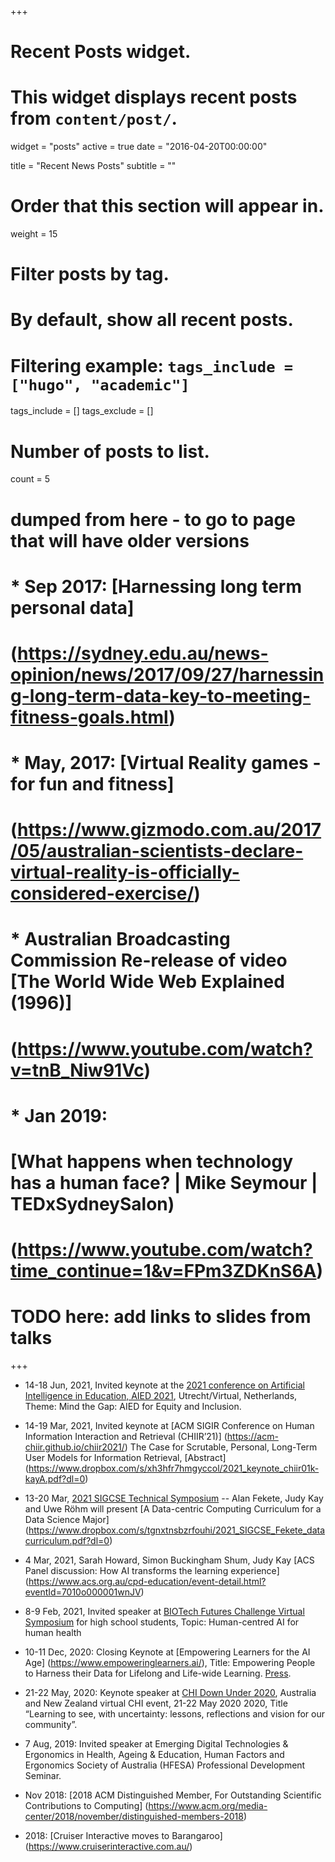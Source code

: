 +++
# Recent Posts widget.
# This widget displays recent posts from `content/post/`.
widget = "posts"
active = true
date = "2016-04-20T00:00:00"

title = "Recent News Posts"
subtitle = ""

# Order that this section will appear in.
weight = 15

# Filter posts by tag.
#  By default, show all recent posts.
#  Filtering example: `tags_include = ["hugo", "academic"]`
tags_include = []
tags_exclude = []

# Number of posts to list.
count = 5

# dumped from here - to go to page that will have older versions
#  * Sep 2017: [Harnessing long term personal data] 
#  (https://sydney.edu.au/news-opinion/news/2017/09/27/harnessing-long-term-data-key-to-meeting-fitness-goals.html)
#  
#  * May, 2017: [Virtual Reality games - for fun and fitness]
#  (https://www.gizmodo.com.au/2017/05/australian-scientists-declare-virtual-reality-is-officially-considered-exercise/)
#  
#  * Australian Broadcasting Commission Re-release of video [The World Wide Web Explained (1996)]
#  (https://www.youtube.com/watch?v=tnB_Niw91Vc)
#   * Jan 2019: 
#   [What happens when technology has a human face? | Mike Seymour | TEDxSydneySalon)
#   (https://www.youtube.com/watch?time_continue=1&v=FPm3ZDKnS6A)

# TODO here: add links to slides from talks

+++

* 14-18 Jun, 2021, Invited keynote at the [2021 conference on Artificial Intelligence in Education, AIED 2021](https://aied2021.science.uu.nl/), Utrecht/Virtual, Netherlands,
Theme: Mind the Gap: AIED for Equity and Inclusion.


* 14-19 Mar, 2021, Invited keynote at [ACM SIGIR Conference on Human Information Interaction and Retrieval (CHIIR’21)]
(https://acm-chiir.github.io/chiir2021/)
The Case for Scrutable, Personal, Long-Term User Models for Information Retrieval, [Abstract]
(https://www.dropbox.com/s/xh3hfr7hmgyccol/2021_keynote_chiir01k-kayA.pdf?dl=0)

* 13-20 Mar, [2021 SIGCSE Technical Symposium](https://sigcse2021.sigcse.org/) 
-- Alan Fekete, Judy Kay and Uwe Röhm will present
[A Data-centric Computing Curriculum for a Data Science Major]
(https://www.dropbox.com/s/tgnxtnsbzrfouhi/2021_SIGCSE_Fekete_datacurriculum.pdf?dl=0)

* 4 Mar, 2021, Sarah Howard, Simon Buckingham Shum, Judy Kay [ACS Panel discussion: How AI transforms the learning experience]
(https://www.acs.org.au/cpd-education/event-detail.html?eventId=7010o000001wnJV)

* 8-9 Feb, 2021, Invited speaker at [BIOTech Futures Challenge Virtual Symposium](https://biotechfutures.org/) for high school students, Topic: Human-centred AI for human health

* 10-11 Dec, 2020: Closing Keynote at [Empowering Learners for the AI Age]
(https://www.empoweringlearners.ai/), Title: Empowering People to Harness their Data for Lifelong and Life-wide Learning.
[Press](https://www.smh.com.au/national/empowering-learners-for-the-age-of-artificial-intelligence-20201210-p56mc3.html).

* 21-22 May, 2020: Keynote speaker at [CHI Down Under 2020](https://sites.google.com/view/chi-downunder/home), 
Australia and New Zealand virtual CHI event, 21-22 May 2020 2020, 
Title “Learning to see, with uncertainty: lessons, reflections and vision for our community”.

* 7 Aug, 2019: Invited speaker at Emerging Digital Technologies & Ergonomics in Health, Ageing & Education, Human Factors and Ergonomics Society of Australia (HFESA) Professional Development Seminar.

* Nov 2018: [2018 ACM Distinguished Member, For Outstanding Scientific Contributions to Computing]
(https://www.acm.org/media-center/2018/november/distinguished-members-2018)

* 2018: [Cruiser Interactive moves to Barangaroo]
(https://www.cruiserinteractive.com.au/)

